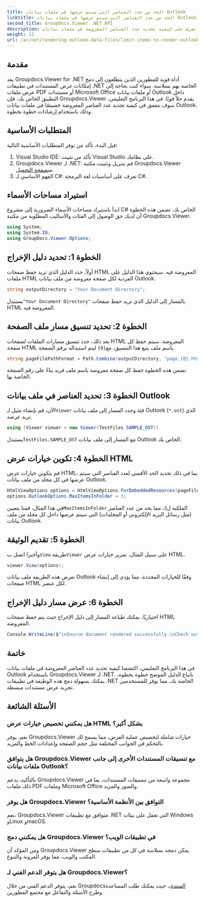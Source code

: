 ```yaml
---
title: الحد من عدد العناصر التي سيتم عرضها في ملفات بيانات Outlook
linktitle: الحد من عدد العناصر التي سيتم عرضها في ملفات بيانات Outlook
second_title: GroupDocs.Viewer .NET API
description: تعرف على كيفية تحديد عدد العناصر المعروضة في ملفات بيانات Outlook باستخدام Groupdocs.Viewer لـ .NET. اتبع خطواتنا خطوة بخطوة لتحقيق التكامل السلس.
weight: 12
url: /ar/net/rendering-outlook-data-files/limit-items-to-render-outlook-data-files/
---
```

## مقدمة
يعد Groupdocs.Viewer for .NET أداة قوية للمطورين الذين يتطلعون إلى دمج إمكانات عرض المستندات في تطبيقات .NET الخاصة بهم بسلاسة. سواء كنت بحاجة إلى عرض ملفات PDF أو مستندات Microsoft Office أو ملفات بيانات Outlook داخل التطبيق الخاص بك، فإن Groupdocs.Viewer يقدم حلاً قويًا. في هذا البرنامج التعليمي، سوف نتعمق في كيفية تحديد عدد العناصر المعروضة خصيصًا في ملفات بيانات Outlook، وذلك باستخدام إرشادات خطوة بخطوة.
## المتطلبات الأساسية
قبل البدء، تأكد من توفر المتطلبات الأساسية التالية:
1. Visual Studio IDE: تأكد من تثبيت Visual Studio على نظامك.
2.  Groupdocs.Viewer لـ .NET: قم بتنزيل وتثبيت مكتبة Groupdocs.Viewer من[صفحة التحميل](https://releases.groupdocs.com/viewer/net/).
3. الفهم الأساسي لـ C#: تعرف على أساسيات لغة البرمجة C#.

## استيراد مساحات الأسماء
ابدأ باستيراد مساحات الأسماء الضرورية إلى مشروع C# الخاص بك. تضمن هذه الخطوة أن لديك حق الوصول إلى الفئات والأساليب المطلوبة من مكتبة Groupdocs.Viewer.
```csharp
using System;
using System.IO;
using GroupDocs.Viewer.Options;
```
## الخطوة 1: تحديد دليل الإخراج
أولاً، حدد الدليل الذي تريد حفظ صفحات HTML المعروضة فيه. سيحتوي هذا الدليل على ملفات HTML الفردية لكل صفحة معروضة من ملف بيانات Outlook.
```csharp
string outputDirectory = "Your Document Directory";
```
 يستبدل`"Your Document Directory"` بالمسار إلى الدليل الذي تريد حفظ صفحات HTML المعروضة فيه.
## الخطوة 2: تحديد تنسيق مسار ملف الصفحة
 بعد ذلك، حدد تنسيق مسارات الملفات لصفحات HTML المعروضة. سيتم حفظ كل صفحة HTML باسم ملف يتبع هذا التنسيق، مع`{0}` ليتم استبداله برقم الصفحة.
```csharp
string pageFilePathFormat = Path.Combine(outputDirectory, "page_{0}.html");
```
تضمن هذه الخطوة حفظ كل صفحة معروضة باسم ملف فريد بناءً على رقم الصفحة الخاصة بها.
## الخطوة 3: تحديد العناصر في ملف بيانات Outlook
 الآن، قم بإنشاء مثيل لـ`Viewer` فئة وحدد المسار إلى ملف بيانات Outlook (`*.ost`) الذي تريد عرضه.
```csharp
using (Viewer viewer = new Viewer(TestFiles.SAMPLE_OST))
```
 يستبدل`TestFiles.SAMPLE_OST` مع المسار إلى ملف بيانات Outlook الخاص بك.
## الخطوة 4: تكوين خيارات عرض HTML
قم بتكوين خيارات عرض HTML، بما في ذلك تحديد الحد الأقصى لعدد العناصر التي سيتم عرضها في كل مجلد من ملف بيانات Outlook.
```csharp
HtmlViewOptions options = HtmlViewOptions.ForEmbeddedResources(pageFilePathFormat);
options.OutlookOptions.MaxItemsInFolder = 3;
```
 في هذا المثال، قمنا بتعيين`MaxItemsInFolder` الملكية ل`3`، مما يحد من عدد العناصر (مثل رسائل البريد الإلكتروني أو المجلدات) التي سيتم عرضها داخل كل مجلد من ملف بيانات Outlook.
## الخطوة 5: تقديم الوثيقة
 وأخيرا اتصل ب`View` طريقة`Viewer` على سبيل المثال، تمرير خيارات عرض HTML.
```csharp
viewer.View(options);
```
تعرض هذه الطريقة ملف بيانات Outlook وفقًا للخيارات المحددة، مما يؤدي إلى إنشاء صفحات HTML لكل عنصر.
## الخطوة 6: عرض مسار دليل الإخراج
اختياريًا، يمكنك طباعة المسار إلى دليل الإخراج حيث يتم حفظ صفحات HTML المعروضة.
```csharp
Console.WriteLine($"\nSource document rendered successfully.\nCheck output in {outputDirectory}.");
```

## خاتمة
في هذا البرنامج التعليمي، اكتشفنا كيفية تحديد عدد العناصر المعروضة في ملفات بيانات Outlook باستخدام Groupdocs.Viewer لـ .NET. باتباع الدليل الموضح خطوة بخطوة، يمكنك بسهولة دمج هذه الوظيفة في تطبيقات .NET الخاصة بك، مما يوفر للمستخدمين تجربة عرض مستندات مبسطة.
## الأسئلة الشائعة
### هل يمكنني تخصيص خيارات عرض HTML بشكل أكبر؟
نعم، يوفر Groupdocs.Viewer خيارات شاملة لتخصيص عملية العرض، مما يسمح لك بالتحكم في الجوانب المختلفة مثل حجم الصفحة وإعدادات الخط والمزيد.
### هل يتوافق Groupdocs.Viewer مع تنسيقات المستندات الأخرى إلى جانب ملفات بيانات Outlook؟
بالتأكيد، يدعم Groupdocs.Viewer مجموعة واسعة من تنسيقات المستندات، بما في ذلك ملفات PDF وملفات Microsoft Office والصور والمزيد.
### هل يوفر Groupdocs.Viewer التوافق بين الأنظمة الأساسية؟
نعم، Groupdocs.Viewer متوافق مع تطبيقات .NET التي تعمل على بيئات Windows وLinux وmacOS.
### هل يمكنني دمج Groupdocs.Viewer في تطبيقات الويب؟
ومن المؤكد أن Groupdocs.Viewer يمكن دمجه بسلاسة في كل من تطبيقات سطح المكتب والويب، مما يوفر المرونة والتنوع.
### هل يتوفر الدعم الفني لـ Groupdocs.Viewer؟
 نعم، يتوفر الدعم الفني من خلال Groupdocs[المنتدى](https://forum.groupdocs.com/c/viewer/9)، حيث يمكنك طلب المساعدة وطرح الأسئلة والتفاعل مع مجتمع المطورين.